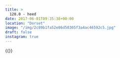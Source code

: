 ```yaml
---
title: >
  128.0 - heed
date: 2017-06-01T09:35:38+00:00
location: "Dorset"
image: "/img/2c89b1fa52e86d50305f3a4ac46592c5.jpg"
draft: false
instagram: true
---
```


{{<photo src="/img/2c89b1fa52e86d50305f3a4ac46592c5.jpg">}}
